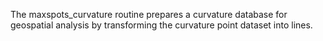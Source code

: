 The maxspots_curvature routine prepares a curvature database for geospatial analysis by transforming the curvature point dataset into lines. 
